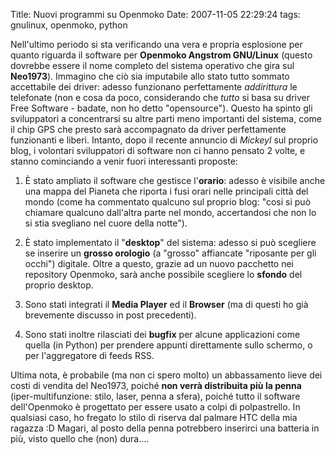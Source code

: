 Title: Nuovi programmi su Openmoko
Date:  2007-11-05 22:29:24
tags: gnulinux, openmoko, python

Nell'ultimo periodo si sta verificando una vera e propria
esplosione per quanto riguarda il software per **Openmoko Angstrom GNU/Linux**
(questo dovrebbe essere il nome completo del sistema operativo che gira sul
**Neo1973**). Immagino che ciò sia imputabile allo stato tutto sommato
accettabile dei driver: adesso funzionano perfettamente _addirittura_ le
telefonate (non e cosa da poco, considerando che _tutto_ si basa su driver
Free Software - badate, non ho detto "opensource"). Questo ha spinto gli
sviluppatori a concentrarsi su altre parti meno importanti del sistema, come
il chip GPS che presto sarà accompagnato da driver perfettamente funzionanti e
liberi. Intanto, dopo il recente annuncio di _Mickeyl_ sul proprio blog, i
volontari sviluppatori di software non ci hanno pensato 2 volte, e stanno
cominciando a venir fuori interessanti proposte:

1. È stato ampliato il software che gestisce l'**orario**: adesso è visibile anche una mappa del
Pianeta che riporta i fusi orari nelle principali città del mondo (come ha
commentato qualcuno sul proprio blog: "cosi si può chiamare qualcuno
dall'altra parte nel mondo, accertandosi che non lo si stia svegliano nel
cuore della notte").

2. È stato implementato il "**desktop**" del sistema:
adesso si può scegliere se inserire un **grosso orologio** (a "grosso"
affiancate "riposante per gli occhi") digitale. Oltre a questo, grazie ad un
nuovo pacchetto nei repository Openmoko, sarà anche possibile scegliere lo
**sfondo** del proprio desktop.

3. Sono stati integrati il **Media Player** ed il **Browser** (ma di questi ho già brevemente discusso in post precedenti).

4. Sono stati inoltre rilasciati dei **bugfix** per alcune applicazioni come
quella (in Python) per prendere appunti direttamente sullo schermo, o per
l'aggregatore di feeds RSS.


Ultima nota, è probabile (ma non ci spero molto)
un abbassamento lieve dei costi di vendita del Neo1973, poiché **non verrà
distribuita più la penna** (iper-multifunzione: stilo, laser, penna a sfera),
poiché tutto il software dell'Openmoko è progettato per essere usato a colpi
di polpastrello. In qualsiasi caso, ho fregato lo stilo di riserva dal palmare
HTC della mia ragazza :D Magari, al posto della penna potrebbero inserirci una
batteria in più, visto quello che (non) dura....
